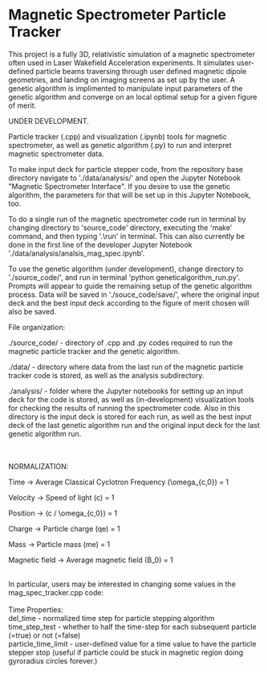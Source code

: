# Magnetic Spectrometer Particle Tracker
This project is a fully 3D, relativistic simulation of a magnetic spectrometer often used in Laser Wakefield Acceleration experiments. It simulates user-defined particle beams traversing through user defined magnetic dipole geometries, and landing on imaging screens as set up by the user. A genetic algorithm is implimented to manipulate input parameters of the genetic algorithm and converge on an local optimal setup for a given figure of merit.

UNDER DEVELOPMENT.

Particle tracker (.cpp) and visualization (.ipynb) tools for magnetic spectrometer, as well as genetic algorithm (.py) to run and interpret magnetic spectrometer data.

To make input deck for particle stepper code, from the repository base directory navigate to './data/analysis/' and open the Jupyter Notebook "Magnetic Spectrometer Interface". If you desire to use the genetic algorithm, the parameters for that will be set up in this Jupyter Notebook, too.

To do a single run of the magnetic spectrometer code run in terminal by changing directory to 'source_code' directory, executing the 'make' command, and then typing '.\run' in terminal. This can also currently be done in the first line of the developer Jupyter Notebook './data/analysis/analsis_mag_spec.ipynb'.

To use the genetic algorithm (under development), change directory to './source_code/', and run in terminal 'python geneticalgorithm_run.py'. Prompts will appear to guide the remaining setup of the genetic algorithm process. Data will be saved in './souce_code/save/', where the original input deck and the best input deck according to the figure of merit chosen will also be saved.

File organization:

./source_code/ - directory of .cpp and .py codes required to run the magnetic particle tracker and the genetic algorithm. 

./data/ - directory where data from the last run of the magnetic particle tracker code is stored, as well as the analysis subdirectory.

./analysis/ - folder where the Jupyter notebooks for setting up an input deck for the code is stored, as well as (in-development) visualization tools for checking the results of running the spectrometer code. Also in this directory is the input deck is stored for each run, as well as the best input deck of the last genetic algorithm run and the original input deck for the last genetic algorithm run.

<br>
<br>
NORMALIZATION:

Time           -> Average Classical Cyclotron Frequency (\omega_{c,0}) = 1

Velocity       -> Speed of light (c)   = 1

Position       -> (c / \omega_{c,0})    = 1

Charge         -> Particle charge (qe) = 1

Mass           -> Particle mass (me)   = 1

Magnetic field -> Average magnetic field (B_0) = 1
<br>
<br>

In particular, users may be interested in changing some values in the mag_spec_tracker.cpp code:<br>
<br>
  Time Properties:<br>
  del_time            - normalized time step for particle stepping algorithm<br>
  time_step_test      - whether to half the time-step for each subsequent particle (=true) or not (=false)<br>
  particle_time_limit - user-defined value for a time value to have the particle stepper stop (useful if particle could be stuck in magnetic region doing gyroradius circles forever.)<br><br>
  

